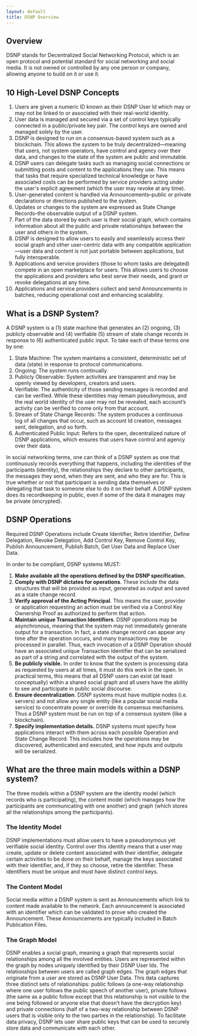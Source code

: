```yaml
---
layout: default
title: DSNP Overview
---
```

## Overview

DSNP stands for Decentralized Social Networking Protocol, which is an open protocol and potential standard for social networking and social media. It is not owned or controlled by any one person or company, allowing anyone to build on it or use it.

## 10 High-Level DSNP Concepts

1. Users are given a numeric ID known as their DSNP User Id which may or may not be linked to or associated with their real-world identity.
2. User data is managed and secured via a set of control keys typically connected in a public/private key pair.  The control keys are owned and managed solely by the user.
3. DSNP is designed to run on a consensus-based system such as a blockchain. This allows the system to be truly decentralized—meaning that users, not system operators, have control and agency over their data, and changes to the state of the system are public and immutable. 
4. DSNP users can delegate tasks such as managing social connections or submitting posts and content to the applications they use. This means that tasks that require specialized technical knowledge or have associated costs can be performed by service providers acting under the user's explicit agreement (which the user may revoke at any time).
5. User-generated content is handled via Announcements–public or private declarations or directions published to the system.
6. Updates or changes to the system are expressed as State Change Records–the observable output of a DSNP system.
7. Part of the data stored by each user is their social graph, which contains information about all the public and private relationships between the user and others in the system.
8. DSNP is designed to allow users to easily and seamlessly access their social graph and other user-centric data with any compatible application—user data and content is not just portable between applications, but fully interoperable.
9. Applications and service providers (those to whom tasks are delegated) compete in an open marketplace for users.  This allows users to choose the applications and providers who best serve their needs, and grant or revoke delegations at any time.
10. Applications and service providers collect and send Announcements in batches, reducing operational cost and enhancing scalability.

## What is a DSNP System?

A DSNP system is a (1) state machine that generates an (2) ongoing, (3) publicly observable and (4) verifiable (5) stream of state change records in response to (6) authenticated public input.  To take each of these terms one by one:



1. State Machine: The system maintains a consistent, deterministic set of data (state) in response to protocol communications.
2. Ongoing: The system runs continually.
3. Publicly Observable: System activities are transparent and may be openly viewed by developers, creators and users.
4. Verifiable: The authenticity of those sending messages is recorded and can be verified.   While these identities may remain pseudonymous, and the real world identity of the user may not be revealed, each account’s activity can be verified to come only from that account.
5. Stream of State Change Records: The system produces a continuous log of all changes that occur, such as account Id creation, messages sent, delegation, and so forth.
6. Authenticated Public Input: Refers to the open, decentralized nature of DSNP applications, which ensures that users have control and agency over their data.

In social networking terms, one can think of a DSNP system as one that continuously records everything that happens, including the identities of the participants (identity), the relationships they declare to other participants, the messages they send, when they are sent, and who they are for. This is true whether or not that participant is sending data themselves or delegating that task to someone else to do it on their behalf.  A DSNP system does its recordkeeping in public, even if some of the data it manages may be private (encrypted).


## DSNP Operations

Required DSNP Operations include Create Identifier, Retire Identifier, Define Delegation, Revoke Delegation, Add Control Key, Remove Control Key, Publish Announcement, Publish Batch, Get User Data and Replace User Data.

In order to be compliant, DSNP systems MUST:



1. **Make available all the operations defined by the DSNP specification.**
2. **Comply with DSNP dictates for operations**.  These include the data structures that will be provided as input, generated as output and saved as a state change record.
3. **Verify approval of the Acting Principal**. This means the user, provider or application requesting an action must be verified via a Control Key Ownership Proof as authorized to perform that action.
4. **Maintain unique Transaction Identifiers**. DSNP operations may be asynchronous, meaning that the system may not immediately generate output for a transaction. In fact, a state change record can appear any time after the operation occurs, and many transactions may be processed in parallel. Thus, each invocation of a DSNP Operation should have an associated unique Transaction Identifier that can be serialized as part of a string and correlated with the output of the system.
5. **Be publicly visible.** In order to know that the system is processing data as requested by users at all times, it must do this work in the open. In practical terms, this means that all DSNP users can exist (at least conceptually) within a shared social graph and all users have the ability to see and participate in public social discourse.  
6. **Ensure decentralization**. DSNP systems must have multiple nodes (i.e. servers) and not allow any single entity (like a popular social media service) to concentrate power or override its consensus mechanisms.  Thus a DSNP system must be run on top of a consensus system (like a blockchain).
7. **Specify implementation details.** DSNP systems must specify how applications interact with them across each possible Operation and State Change Record. This includes how the operations may be discovered, authenticated and executed, and how inputs and outputs will be serialized.


## What are the three main models within a DSNP system?

The three models within a DSNP system are the identity model (which records who is participating), the content model (which manages how the participants are communicating with one another) and graph (which stores all the relationships among the participants).


### The Identity Model

DSNP implementations must allow users to have a pseudonymous yet verifiable social identity.  Control over this identity means that a user may create, update or delete content associated with their identifier, delegate certain activities to be done on their behalf, manage the keys associated with their identifier, and, if they so choose, retire the identifier.  These identifiers must be unique and must have distinct control keys. 


### The Content Model

Social media within a DSNP system is sent as Announcements which link to content made available to the network.  Each announcement is associated with an identifier which can be validated to prove who created the Announcement.  These Announcements are typically included in Batch Publication Files.

### The Graph Model

DSNP enables a social graph, meaning a graph that represents social relationships among all the involved entities.  Users are represented within the graph by nodes uniquely identified by their DSNP User Ids.  The relationships between users are called graph edges.  The graph edges that originate from a user are stored as DSNP User Data.  This data captures three distinct sets of relationships: public follows (a one-way relationship where one user follows the public speech of another user), private follows (the same as a public follow except that this relationship is not visible to the one being followed or anyone else that doesn’t have the decryption key) and private connections (half of a two-way relationship between DSNP users that is visible only to the two parties in the relationship). To facilitate data privacy, DSNP lets user share public keys that can be used to securely store data and communicate with each other.
